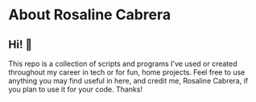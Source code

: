 # About Rosaline Cabrera

## Hi! :wave:

This repo is a collection of scripts and programs I've used or created throughout my career in tech or for fun, home projects. Feel free to use anything you may find useful in here, and credit me, Rosaline Cabrera, if you plan to use it for your code. Thanks!

